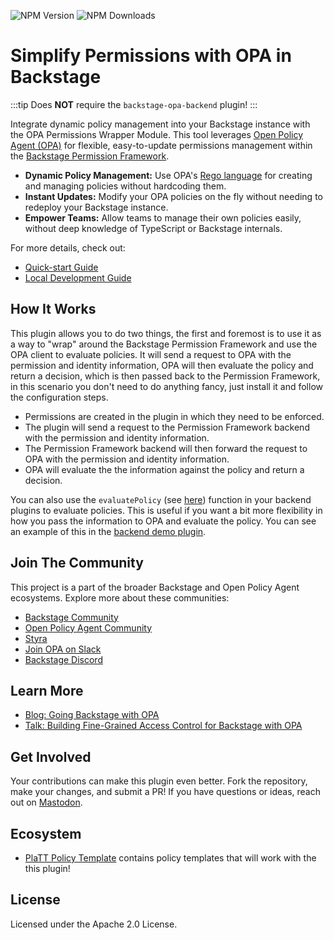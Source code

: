 ![NPM Version](https://img.shields.io/npm/v/%40parsifal-m%2Fplugin-permission-backend-module-opa-wrapper) ![NPM Downloads](https://img.shields.io/npm/dw/%40parsifal-m%2Fplugin-permission-backend-module-opa-wrapper)

# Simplify Permissions with OPA in Backstage

:::tip
Does **NOT** require the `backstage-opa-backend` plugin!
:::

Integrate dynamic policy management into your Backstage instance with the OPA Permissions Wrapper Module. This tool leverages [Open Policy Agent (OPA)](https://github.com/open-policy-agent/opa) for flexible, easy-to-update permissions management within the [Backstage Permission Framework](https://backstage.io/docs/permissions/overview).

- **Dynamic Policy Management:** Use OPA's [Rego language](https://www.openpolicyagent.org/docs/latest/policy-language/) for creating and managing policies without hardcoding them.
- **Instant Updates:** Modify your OPA policies on the fly without needing to redeploy your Backstage instance.
- **Empower Teams:** Allow teams to manage their own policies easily, without deep knowledge of TypeScript or Backstage internals.

For more details, check out:

- [Quick-start Guide](/opa-permissions-wrapper-module/quick-start.md)
- [Local Development Guide](/opa-permissions-wrapper-module/local-development.md)

## How It Works

This plugin allows you to do two things, the first and foremost is to use it as a way to "wrap" around the Backstage Permission Framework and use the OPA client to evaluate policies. It will send a request to OPA with the permission and identity information, OPA will then evaluate the policy and return a decision, which is then passed back to the Permission Framework, in this scenario you don't need to do anything fancy, just install it and follow the configuration steps.

- Permissions are created in the plugin in which they need to be enforced.
- The plugin will send a request to the Permission Framework backend with the permission and identity information.
- The Permission Framework backend will then forward the request to OPA with the permission and identity information.
- OPA will evaluate the the information against the policy and return a decision.

You can also use the `evaluatePolicy` (see [here](/opa-permissions-wrapper-module/using-evalpolicy.md#using-evaluatepolicy)) function in your backend plugins to evaluate policies. This is useful if you want a bit more flexibility in how you pass the information to OPA and evaluate the policy. You can see an example of this in the [backend demo plugin](https://github.com/Parsifal-M/backstage-opa-plugins/blob/main/plugins/opa-demo-backend/src/router.ts).

## Join The Community

This project is a part of the broader Backstage and Open Policy Agent ecosystems. Explore more about these communities:

- [Backstage Community](https://backstage.io)
- [Open Policy Agent Community](https://www.openpolicyagent.org)
- [Styra](https://www.styra.com)
- [Join OPA on Slack](https://slack.openpolicyagent.org/)
- [Backstage Discord](https://discord.com/invite/MUpMjP2)

## Learn More

- [Blog: Going Backstage with OPA](https://www.styra.com/blog/going-backstage-with-opa/)
- [Talk: Building Fine-Grained Access Control for Backstage with OPA](https://www.youtube.com/watch?v=N0n_czYo_kE&list=PLj6h78yzYM2P4KPyeDFexAVm6ZvfAWMU8&index=15&ab_channel=CNCF%5BCloudNativeComputingFoundation%5D)

## Get Involved

Your contributions can make this plugin even better. Fork the repository, make your changes, and submit a PR! If you have questions or ideas, reach out on [Mastodon](https://hachyderm.io/@parcifal).

## Ecosystem

- [PlaTT Policy Template](https://github.com/ap-communications/platt-policy-template) contains policy templates that will work with the this plugin!

## License

Licensed under the Apache 2.0 License.
